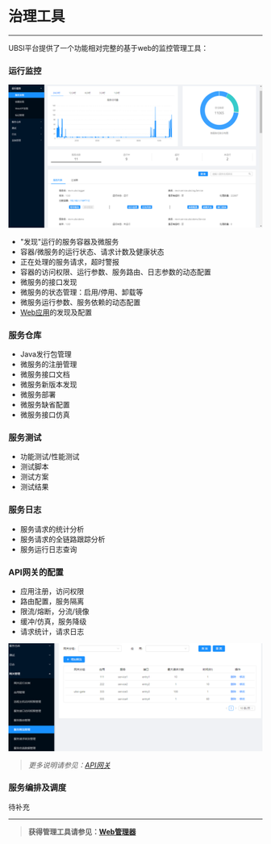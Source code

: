 # 治理工具

---

UBSI平台提供了一个功能相对完整的基于web的监控管理工具：

### 运行监控

![](admin.png)

* "发现"运行的服务容器及微服务
* 容器/微服务的运行状态、请求计数及健康状态
* 正在处理的服务请求，超时警报
* 容器的访问权限、运行参数、服务路由、日志参数的动态配置
* 微服务的接口发现
* 微服务的状态管理：启用/停用、卸载等
* 微服务运行参数、服务依赖的动态配置
* [Web应用](../webapp/readme.md)的发现及配置



### 服务仓库

* Java发行包管理
* 微服务的注册管理
* 微服务接口文档
* 微服务新版本发现
* 微服务部署
* 微服务缺省配置
* 微服务接口仿真



### 服务测试

* 功能测试/性能测试
* 测试脚本
* 测试方案
* 测试结果



### 服务日志

* 服务请求的统计分析
* 服务请求的全链路跟踪分析
* 服务运行日志查询



### API网关的配置

* 应用注册，访问权限
* 路由配置，服务隔离
* 限流/熔断，分流/镜像
* 缓冲/仿真，服务降级
* 请求统计，请求日志

![](gateway.png)

> *更多说明请参见：[API网关](../gateway/readme.md)*



### 服务编排及调度

待补充



---
> **获得管理工具请参见：[Web管理器](../deploy/admin.md)**


